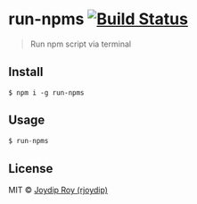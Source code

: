 # run-npms [![Build Status](https://travis-ci.org/rjoydip/run-npms.svg?branch=master)](https://travis-ci.org/rjoydip/run-npms)

> Run npm script via terminal

## Install

```
$ npm i -g run-npms
```

## Usage

```js
$ run-npms
```

## License

MIT © [Joydip Roy (rjoydip)](https://github.com/rjoydip/run-npms/blob/master/license.md)
